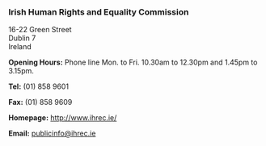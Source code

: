 ###  Irish Human Rights and Equality Commission

16-22 Green Street  
Dublin 7  
Ireland

**Opening Hours:** Phone line Mon. to Fri. 10.30am to 12.30pm and 1.45pm to
3.15pm.

**Tel:** (01) 858 9601

**Fax:** (01) 858 9609

**Homepage:** [ http://www.ihrec.ie/ ](http://www.ihrec.ie/)

**Email:** [ publicinfo@ihrec.ie ](mailto:publicinfo@ihrec.ie)
